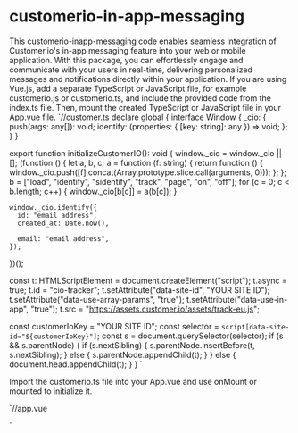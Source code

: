 # customerio-in-app-messaging
This customerio-inapp-messaging code enables seamless integration of Customer.io's in-app messaging feature into your web or mobile application. With this package, you can effortlessly engage and communicate with your users in real-time, delivering personalized messages and notifications directly within your application.
If you are using Vue.js, add a separate TypeScript or JavaScript file, for example customerio.js or customerio.ts, and include the provided code from the index.ts file. Then, mount the created TypeScript or JavaScript file in your App.vue file.
`//customer.ts
declare global {
  interface Window {
    _cio: {
      push(args: any[]): void;
      identify: (properties: { [key: string]: any }) => void;
    };
  }
}

export function initializeCustomerIO(): void {
  window._cio = window._cio || [];
  (function () {
    let a, b, c;
    a = function (f: string) {
      return function () {
        window._cio.push([f].concat(Array.prototype.slice.call(arguments, 0)));
      };
    };
    b = ["load", "identify", "sidentify", "track", "page", "on", "off"];
    for (c = 0; c < b.length; c++) {
      window._cio[b[c]] = a(b[c]);
    }

    window._cio.identify({
      id: "email address",
      created_at: Date.now(),

      email: "email address",
    });
  })();

  const t: HTMLScriptElement = document.createElement("script");
  t.async = true;
  t.id = "cio-tracker";
  t.setAttribute("data-site-id", "YOUR SITE ID");
  t.setAttribute("data-use-array-params", "true");
  t.setAttribute("data-use-in-app", "true");
  t.src = "https://assets.customer.io/assets/track-eu.js";

  const customerIoKey = "YOUR SITE ID";
  const selector = `script[data-site-id="${customerIoKey}"]`;
  const s = document.querySelector(selector);
  if (s && s.parentNode) {
    if (s.nextSibling) {
      s.parentNode.insertBefore(t, s.nextSibling);
    } else {
      s.parentNode.appendChild(t);
    }
  } else {
    document.head.appendChild(t);
  }
}
`

Import the customerio.ts file into your App.vue and use onMount or mounted to initialize it.

`//app.vue
<script setup lang="ts">
import { onMounted } from 'vue'
import { initializeCustomerIO } from '@/customer-io-in-app'

onMounted(() => {
  initializeCustomerIO()
})
</script>`

